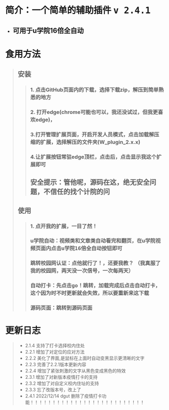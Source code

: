 # 简介：一个简单的辅助插件 <kbd>v 2.4.1</kbd>
* ## 可用于u学院16倍全自动
# 食用方法
> ## 安装
>> ### 1. 点击GitHub页面内的下载，选择下载zip，解压到简单熟悉的地方
>> ### 2. 打开edge(chrome可能也可以，我还没试过，但我更喜欢edge)，
>> ### 3.打开管理扩展页面，开启<kbd>开发人员模式</kbd>，点击加载解压缩的扩展，选择解压的文件夹(W_plugin_2.x.x)
>> ### 4.让扩展按钮常驻edge顶栏，点击后，点击显示我这个扩展即可
>> ## 安全提示：管他呢，源码在这，绝无安全问题，不信任的找个计院的问
> ## 使用
>> ### 1. 点开我的扩展，一目了然！
>> ### u学院自动：视频类和文章类自动看完和翻页，在u学院视频页面内点击<kbd>u学院16倍全自动</kbd>按钮即可
>> ### 跳转校园网认证：点他就行了！，还要我教？  （我真服了我的校园网，两天没一次信号，一次每两天）
>> ### 自动打卡：先点击<kbd>go！</kbd>跳转，加载完成后点击<kbd>自动打卡</kbd>，这个因为时不时更新就会失效，所以要重新来这下载
>> ### 源码页面：跳转到源码页面
# 更新日志
> * 2.1.4 支持了打卡选择校内住处
> * 2.2.1 增加了对定位的应对方法
> * 2.2.2 美化了界面,是鼠标在上面时自动变黑显示更清晰的文字
> * 2.2.3 完善了2.2.1版本更新内容
> * 2.2.4 增加了紧张刺激的文字从黑色变成黑色的特效
> * 2.3.1 增加了对新版本疫情打卡的支持
> * 2.3.2 增加了对自定义校内住址的支持
> * 2.3.3 忘了改版本号，改上了
> * 2.4.1 2022/12/14 dgut 删除了疫情打卡功能！！！！！！！！！！！！！！！！！！！！！！！！！！
